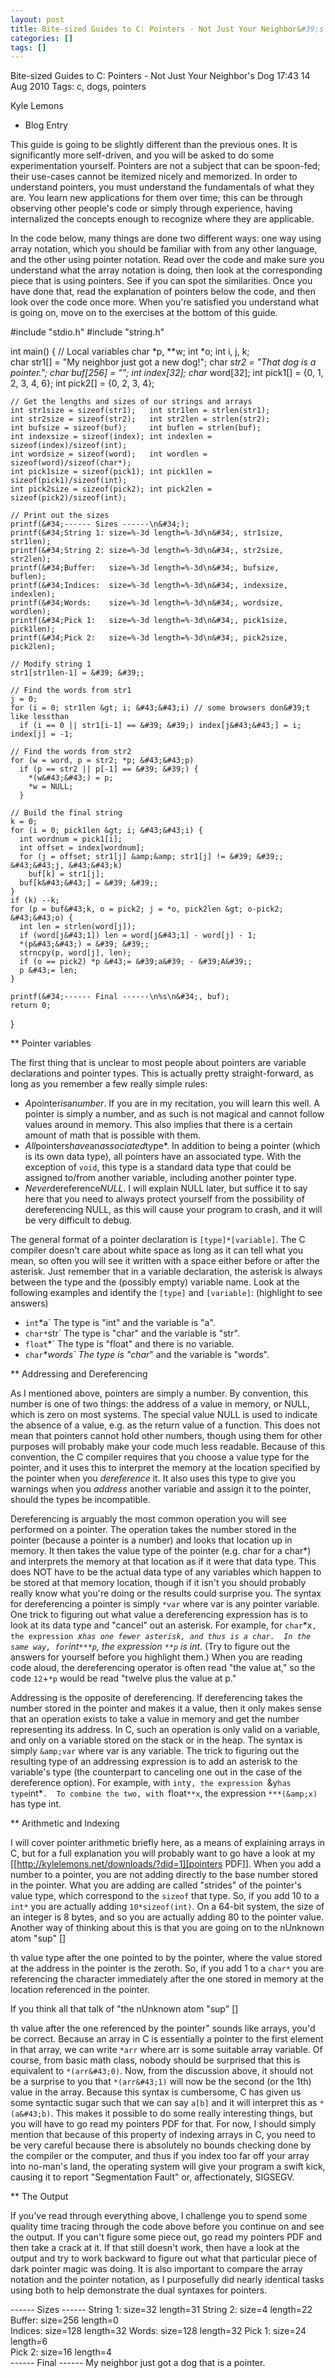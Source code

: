 ```yaml
---
layout: post
title: Bite-sized Guides to C: Pointers - Not Just Your Neighbor&#39;s Dog
categories: []
tags: []
---
```

Bite-sized Guides to C: Pointers - Not Just Your Neighbor&#39;s Dog
17:43 14 Aug 2010
Tags:  c, dogs, pointers

Kyle Lemons


* Blog Entry

This guide is going to be slightly different than the previous ones.  It is significantly more self-driven, and you will be asked to do some experimentation yourself.  Pointers are not a subject that can be spoon-fed; their use-cases cannot be itemized nicely and memorized.  In order to understand pointers, you must understand the fundamentals of what they are.  You learn new applications for them over time; this can be through observing other people&#39;s code or simply through experience, having internalized the concepts enough to recognize where they are applicable.

In the code below, many things are done two different ways: one way using array notation, which you should be familiar with from any other language, and the other using pointer notation.  Read over the code and make sure you understand what the array notation is doing, then look at the corresponding piece that is using pointers.  See if you can spot the similarities.  Once you have done that, read the explanation of pointers below the code, and then look over the code once more.  When you&#39;re satisfied you understand what is going on, move on to the exercises at the bottom of this guide.

  #include &#34;stdio.h&#34;
  #include &#34;string.h&#34;
  
  int main() {
    // Local variables
    char *p, **w; int *o; int i, j, k;   
    char str1[] = &#34;My neighbor just got a new dog!&#34;;
    char *str2 = &#34;That dog is a pointer.&#34;;
    char buf[256] = &#34;&#34;; int index[32]; char* word[32];
    int pick1[] = {0, 1, 2, 3, 4, 6}; int pick2[] = {0, 2, 3, 4};
  
    // Get the lengths and sizes of our strings and arrays
    int str1size = sizeof(str1);   int str1len = strlen(str1);
    int str2size = sizeof(str2);   int str2len = strlen(str2);
    int bufsize = sizeof(buf);     int buflen = strlen(buf);
    int indexsize = sizeof(index); int indexlen = sizeof(index)/sizeof(int);
    int wordsize = sizeof(word);   int wordlen = sizeof(word)/sizeof(char*);
    int pick1size = sizeof(pick1); int pick1len = sizeof(pick1)/sizeof(int);
    int pick2size = sizeof(pick2); int pick2len = sizeof(pick2)/sizeof(int);
  
    // Print out the sizes
    printf(&#34;------ Sizes ------\n&#34;);
    printf(&#34;String 1: size=%-3d length=%-3d\n&#34;, str1size,  str1len);
    printf(&#34;String 2: size=%-3d length=%-3d\n&#34;, str2size,  str2len);
    printf(&#34;Buffer:   size=%-3d length=%-3d\n&#34;, bufsize,   buflen);
    printf(&#34;Indices:  size=%-3d length=%-3d\n&#34;, indexsize, indexlen);
    printf(&#34;Words:    size=%-3d length=%-3d\n&#34;, wordsize,  wordlen);
    printf(&#34;Pick 1:   size=%-3d length=%-3d\n&#34;, pick1size, pick1len);
    printf(&#34;Pick 2:   size=%-3d length=%-3d\n&#34;, pick2size, pick2len);
  
    // Modify string 1
    str1[str1len-1] = &#39; &#39;;
  
    // Find the words from str1
    j = 0;
    for (i = 0; str1len &gt; i; &#43;&#43;i) // some browsers don&#39;t like lessthan
      if (i == 0 || str1[i-1] == &#39; &#39;) index[j&#43;&#43;] = i;
    index[j] = -1;
  
    // Find the words from str2
    for (w = word, p = str2; *p; &#43;&#43;p)
      if (p == str2 || p[-1] == &#39; &#39;) {
        *(w&#43;&#43;) = p;
        *w = NULL;
      }
  
    // Build the final string
    k = 0;
    for (i = 0; pick1len &gt; i; &#43;&#43;i) {
      int wordnum = pick1[i];
      int offset = index[wordnum];
      for (j = offset; str1[j] &amp;&amp; str1[j] != &#39; &#39;; &#43;&#43;j, &#43;&#43;k)
        buf[k] = str1[j];
      buf[k&#43;&#43;] = &#39; &#39;;
    }
    if (k) --k;
    for (p = buf&#43;k, o = pick2; j = *o, pick2len &gt; o-pick2; &#43;&#43;o) {
      int len = strlen(word[j]);
      if (word[j&#43;1]) len = word[j&#43;1] - word[j] - 1;
      *(p&#43;&#43;) = &#39; &#39;;
      strncpy(p, word[j], len);
      if (o == pick2) *p &#43;= &#39;a&#39; - &#39;A&#39;;
      p &#43;= len;
    }
  
    printf(&#34;------ Final ------\n%s\n&#34;, buf);
    return 0;
  }
  


** Pointer variables


The first thing that is unclear to most people about pointers are variable declarations and pointer types.  This is actually pretty straight-forward, as long as you remember a few really simple rules:



- *A*pointer*is*a*number*.  If you are in my recitation, you will learn this well.  A pointer is simply a number, and as such is not magical and cannot follow values around in memory.  This also implies that there is a certain amount of math that is possible with them.
- *All*pointers*have*an*associated*type*. In addition to being a pointer (which is its own data type), all pointers have an associated type.  With the exception of `void`, this type is a standard data type that could be assigned to/from another variable, including another pointer type.
- *Never*dereference*NULL*.  I will explain NULL later, but suffice it to say here that you need to always protect yourself from the possibility of dereferencing NULL, as this will cause your program to crash, and it will be very difficult to debug.


The general format of a pointer declaration is `[type]*[variable]`.  The C compiler doesn&#39;t care about white space as long as it can tell what you mean, so often you will see it written with a space either before or after the asterisk.  Just remember that in a variable declaration, the asterisk is always between the type and the (possibly empty) variable name.  Look at the following examples and identify the `[type]` and `[variable]`: (highlight to see answers)



- `int`*a` The type is &#34;int&#34; and the variable is &#34;a&#34;.
- `char*`str` The type is &#34;char&#34; and the variable is &#34;str&#34;.
- `float`*` The type is &#34;float&#34; and there is no variable.
- `char`**words` The type is &#34;char*&#34; and the variable is &#34;words&#34;.


** Addressing and Dereferencing



As I mentioned above, pointers are simply a number.  By convention, this number is one of two things: the address of a value in memory, or NULL, which is zero on most systems.  The special value NULL is used to indicate the absence of a value, e.g. as the return value of a function.  This does not mean that pointers cannot hold other numbers, though using them for other purposes will probably make your code much less readable.  Because of this convention, the C compiler requires that you choose a value type for the pointer, and it uses this to interpret the memory at the location specified by the pointer when you *dereference* it.  It also uses this type to give you warnings when you *address* another variable and assign it to the pointer, should the types be incompatible.



Dereferencing is arguably the most common operation you will see performed on a pointer.  The operation takes the number stored in the pointer (because a pointer is a number) and looks that location up in memory.  It then takes the value type of the pointer (e.g. char for a char*) and interprets the memory at that location as if it were that data type.  This does NOT have to be the actual data type of any variables which happen to be stored at that memory location, though if it isn&#39;t you should probably really know what you&#39;re doing or the results could surprise you.  The syntax for dereferencing a pointer is simply `*var` where var is any pointer variable.  One trick to figuring out what value a dereferencing expression has is to look at its data type and &#34;cancel&#34; out an asterisk.  For example, for `char`*x`, the expression `*x` has one fewer asterisk, and thus is a char.  In the same way, for `int`***p`, the expression `**p` is int*.  (Try to figure out the answers for yourself before you highlight them.)  When you are reading code aloud, the dereferencing operator is often read &#34;the value at,&#34; so the code `12`&#43;`*p` would be read &#34;twelve plus the value at p.&#34;



Addressing is the opposite of dereferencing.  If dereferencing takes the number stored in the pointer and makes it a value, then it only makes sense that an operation exists to take a value in memory and get the number representing its address.  In C, such an operation is only valid on a variable, and only on a variable stored on the stack or in the heap.  The syntax is simply `&amp;var` where var is any variable.  The trick to figuring out the resulting type of an addressing expression is to add an asterisk to the variable&#39;s type (the counterpart to canceling one out in the case of the dereference option).  For example, with `int`y`, the expression `&amp;y` has type `int*`.  To combine the two, with `float`**x`, the expression `***(&amp;x)` has type int.


** Arithmetic and Indexing



I will cover pointer arithmetic briefly here, as a means of explaining arrays in C, but for a full explanation you will probably want to go have a look at my [[http://kylelemons.net/downloads/?did=1][pointers PDF]].  When you add a number to a pointer, you are not adding directly to the base number stored in the pointer.  What you are adding are called &#34;strides&#34; of the pointer&#39;s value type, which correspond to the `sizeof` that type.  So, if you add 10 to a `int*` you are actually adding `10*sizeof(int)`.  On a 64-bit system, the size of an integer is 8 bytes, and so you are actually adding 80 to the pointer value.  Another way of thinking about this is that you are going on to the nUnknown atom &#34;sup&#34; []

th value type after the one pointed to by the pointer, where the value stored at the address in the pointer is the zeroth.  So, if you add 1 to a `char*` you are referencing the character immediately after the one stored in memory at the location referenced in the pointer.



If you think all that talk of &#34;the nUnknown atom &#34;sup&#34; []

th value after the one referenced by the pointer&#34; sounds like arrays, you&#39;d be correct.  Because an array in C is essentially a pointer to the first element in that array, we can write `*arr` where arr is some suitable array variable.  Of course, from basic math class, nobody should be surprised that this is equivalent to `*(arr&#43;0)`.  Now, from the discussion above, it should not be a surprise to you that `*(arr&#43;1)` will now be the second (or the 1th) value in the array.  Because this syntax is cumbersome, C has given us some syntactic sugar such that we can say `a[b]` and it will interpret this as `*(a&#43;b)`.  This makes it possible to do some really interesting things, but you will have to go read my pointers PDF for that.  For now, I should simply mention that because of this property of indexing arrays in C, you need to be very careful because there is absolutely no bounds checking done by the compiler or the computer, and thus if you index too far off your array into no-man&#39;s land, the operating system will give your program a swift kick, causing it to report &#34;Segmentation Fault&#34; or, affectionately, SIGSEGV.


** The Output



If you&#39;ve read through everything above, I challenge you to spend some quality time tracing through the code above before you continue on and see the output.  If you can&#39;t figure some piece out, go read my pointers PDF and then take a crack at it.  If that still doesn&#39;t work, then have a look at the output and try to work backward to figure out what that particular piece of dark pointer magic was doing.  It is also important to compare the array notation and the pointer notation, as I purposefully did nearly identical tasks using both to help demonstrate the dual syntaxes for pointers.


  ------ Sizes ------
  String 1: size=32  length=31 
  String 2: size=4   length=22 
  Buffer:   size=256 length=0  
  Indices:  size=128 length=32 
  Words:    size=128 length=32 
  Pick 1:   size=24  length=6  
  Pick 2:   size=16  length=4  
  ------ Final ------
  My neighbor just got a dog that is a pointer.
